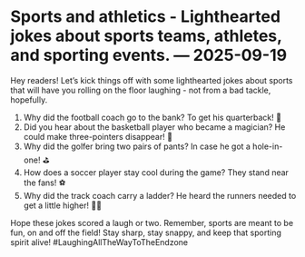 # Sports and athletics - Lighthearted jokes about sports teams, athletes, and sporting events. — 2025-09-19

Hey readers! Let’s kick things off with some lighthearted jokes about sports that will have you rolling on the floor laughing - not from a bad tackle, hopefully.

1. Why did the football coach go to the bank? To get his quarterback! 🏈
2. Did you hear about the basketball player who became a magician? He could make three-pointers disappear! 🏀
3. Why did the golfer bring two pairs of pants? In case he got a hole-in-one! ⛳
4. How does a soccer player stay cool during the game? They stand near the fans! ⚽
5. Why did the track coach carry a ladder? He heard the runners needed to get a little higher! 🏃‍♂️

Hope these jokes scored a laugh or two. Remember, sports are meant to be fun, on and off the field! Stay sharp, stay snappy, and keep that sporting spirit alive! #LaughingAllTheWayToTheEndzone